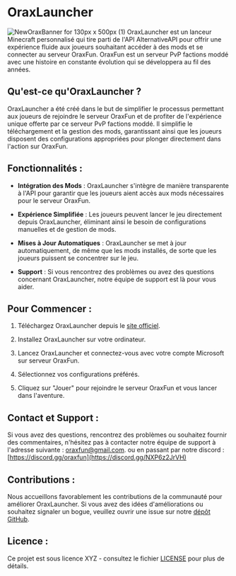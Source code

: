 # OraxLauncher
![NewOraxBanner for 130px x 500px (1)](https://github.com/Wofluzz/OraxLauncher/assets/96381337/7f48f06a-457f-410c-abfe-3841c088de58)
OraxLauncher est un lanceur Minecraft personnalisé qui tire parti de l'API AlternativeAPI pour offrir une expérience fluide aux joueurs souhaitant accéder à des mods et se connecter au serveur OraxFun. OraxFun est un serveur PvP factions moddé avec une histoire en constante évolution qui se développera au fil des années.

## Qu'est-ce qu'OraxLauncher ?

OraxLauncher a été créé dans le but de simplifier le processus permettant aux joueurs de rejoindre le serveur OraxFun et de profiter de l'expérience unique offerte par ce serveur PvP factions moddé. Il simplifie le téléchargement et la gestion des mods, garantissant ainsi que les joueurs disposent des configurations appropriées pour plonger directement dans l'action sur OraxFun.

## Fonctionnalités :

- **Intégration des Mods** : OraxLauncher s'intègre de manière transparente à l'API pour garantir que les joueurs aient accès aux mods nécessaires pour le serveur OraxFun.

- **Expérience Simplifiée** : Les joueurs peuvent lancer le jeu directement depuis OraxLauncher, éliminant ainsi le besoin de configurations manuelles et de gestion de mods.

- **Mises à Jour Automatiques** : OraxLauncher se met à jour automatiquement, de même que les mods installés, de sorte que les joueurs puissent se concentrer sur le jeu.

- **Support** : Si vous rencontrez des problèmes ou avez des questions concernant OraxLauncher, notre équipe de support est là pour vous aider.

## Pour Commencer :

1. Téléchargez OraxLauncher depuis le [site officiel](https://www.oraxlauncher.com).

2. Installez OraxLauncher sur votre ordinateur.

3. Lancez OraxLauncher et connectez-vous avec votre compte Microsoft sur serveur OraxFun.

4. Sélectionnez vos configurations préférés.

5. Cliquez sur "Jouer" pour rejoindre le serveur OraxFun et vous lancer dans l'aventure.

## Contact et Support :

Si vous avez des questions, rencontrez des problèmes ou souhaitez fournir des commentaires, n'hésitez pas à contacter notre équipe de support à l'adresse suivante : [oraxfun@gmail.com](mailto:oraxfun@gmail.com).
ou en passant par notre discord : [https://discord.gg/oraxfun](https://discord.gg/NXP6z2JrVH)

## Contributions :

Nous accueillons favorablement les contributions de la communauté pour améliorer OraxLauncher. Si vous avez des idées d'améliorations ou souhaitez signaler un bogue, veuillez ouvrir une issue sur notre [dépôt GitHub](https://github.com/Wofluzz/OraxLauncher).

## Licence :

Ce projet est sous licence XYZ - consultez le fichier [LICENSE](LICENSE) pour plus de détails.
